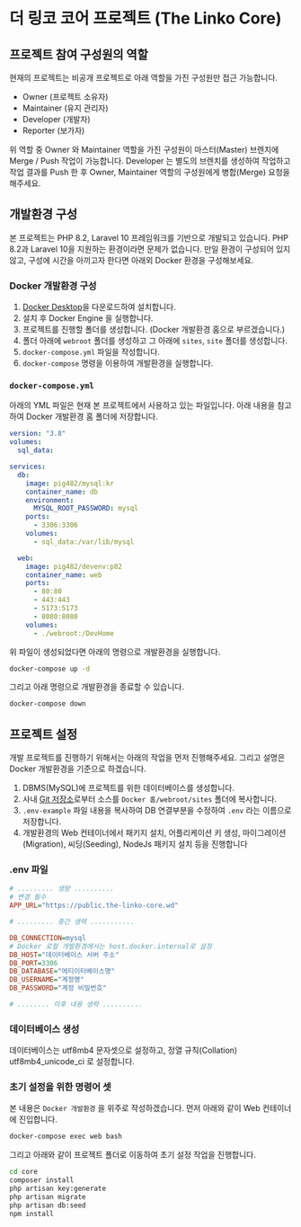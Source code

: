 # 더 링코 코어 프로젝트 (The Linko Core)

## 프로젝트 참여 구성원의 역할
현재의 프로젝트는 비공개 프로젝트로 아래 역할을 가진 구성원만 접근 가능합니다.
* Owner (프로젝트 소유자)
* Maintainer (유지 관리자)
* Developer (개발자)
* Reporter (보가자)

위 역할 중 Owner 와 Maintainer 역할을 가진 구성원이 마스터(Master) 브렌치에 Merge / Push 작업이 가능합니다.
Developer 는 별도의 브렌치를 생성하여 작업하고 작업 결과를 Push 한 후 Owner, Maintainer 역할의 구성원에게 병합(Merge) 요청을 해주세요.

## 개발환경 구성
본 프로젝트는 PHP 8.2, Laravel 10 프레임워크를 기반으로 개발되고 있습니다. PHP 8.2과 Laravel 10을 지원하는 환경이라면 문제가 없습니다. 만일 환경이 구성되어 있지 않고, 구성에 시간을 아끼고자 한다면 아래외 Docker 환경을 구성해보세요.

### Docker 개발환경 구성
1. [Docker Desktop](https://www.docker.com/products/docker-desktop/)을 다운로드하여 설치합니다.
2. 설치 후 Docker Engine 을 실행합니다.
3. 프로젝트를 진행할 폴더를 생성합니다. (Docker 개발환경 홈으로 부르겠습니다.)
4. 폴더 아래에 ```webroot``` 폴더를 생성하고 그 아래에 ```sites```, ```site``` 폴더를 생성합니다.
5. ```docker-compose.yml``` 파일을 작성합니다.
6. ```docker-compose``` 명령을 이용하여 개발환경을 실행합니다.

### ```docker-compose.yml```
아래의 YML 파일은 현재 본 프로젝트에서 사용하고 있는 파일입니다. 아래 내용을 참고하여 Docker 개발환경 홈 폴더에 저장합니다.
```yaml
version: "3.8"
volumes:
  sql_data:

services:
  db:
    image: pig482/mysql:kr
    container_name: db
    environment:
      MYSQL_ROOT_PASSWORD: mysql
    ports:
      - 3306:3306
    volumes:
      - sql_data:/var/lib/mysql

  web:
    image: pig482/devenv:p82
    container_name: web
    ports:
      - 80:80
      - 443:443
      - 5173:5173
      - 8080:8080
    volumes:
      - ./webroot:/DevHome
```

위 파일이 생성되었다면 아래의 명령으로 개발환경을 실행합니다.
```bash
docker-compose up -d
```

그리고 아래 명령으로 개발환경을 종료할 수 있습니다.
```bash
docker-compose down
```

## 프로젝트 설정
개발 프로젝트를 진행하기 위해서는 아래의 작업을 먼저 진행해주세요. 그리고 설명은 Docker 개발환경을 기준으로 하겠습니다.

1. DBMS(MySQL)에 프로젝트를 위한 데이터베이스를 생성합니다.
2. 사내 [Git 저장소](https://git.sohocode.kr/service/the-linko/core)로부터 소스를 ```Docker 홈/webroot/sites``` 폴더에 복사합니다.
3. ```.env-example``` 파일 내용을 복사하여 DB 연결부분을 수정하여 ```.env``` 라는 이름으로 저장합니다.
4. 개발환경의 Web 컨테이너에서 패키지 설치, 어플리케이션 키 생성, 마이그레이션(Migration), 씨딩(Seeding), NodeJs 패키지 설치 등을 진행합니다

### .env 파일
```ini
# ......... 생량 ..........
# 변경 필수
APP_URL="https://public.the-linko-core.wd"

# ......... 중간 생력 ...........

DB_CONNECTION=mysql
# Docker 로컬 개발환경에서는 host.docker.internal로 설정
DB_HOST="데이터베이스 서버 주소"
DB_PORT=3306
DB_DATABASE="에티이터베이스명"
DB_USERNAME="계정명"
DB_PASSWORD="계정 비밀번호"

# ........ 이후 내용 생략 ..........
```

### 데이터베이스 생성
데이터베이스는 utf8mb4 문자셋으로 설정하고, 정열 규칙(Collation) utf8mb4_unicode_ci 로 설정합니다.

### 초기 설정을 위한 명령어 셋
본 내용은 ```Docker 개발환경``` 을 위주로 작성하겠습니다.
먼저 아래와 같이 Web 컨테이너에 진입합니다.
```bash
docker-compose exec web bash
```

그리고 아래와 같이 프로젝트 폴더로 이동하여 초기 설정 작업을 진행합니다.
```bash
cd core
composer install
php artisan key:generate
php artisan migrate
php artisan db:seed
npm install
```
